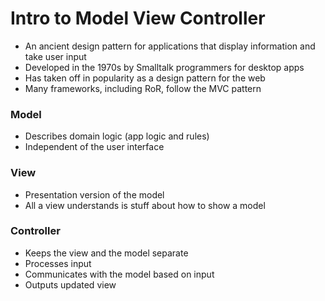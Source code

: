 # Intro to Model View Controller

- An ancient design pattern for applications that display information and take user input
- Developed in the 1970s by Smalltalk programmers for desktop apps
- Has taken off in popularity as a design pattern for the web
- Many frameworks, including RoR, follow the MVC pattern

### Model
- Describes domain logic (app logic and rules)
- Independent of the user interface

### View
- Presentation version of the model
- All a view understands is stuff about how to show a model

### Controller
- Keeps the view and the model separate
- Processes input
- Communicates with the model based on input
- Outputs updated view
